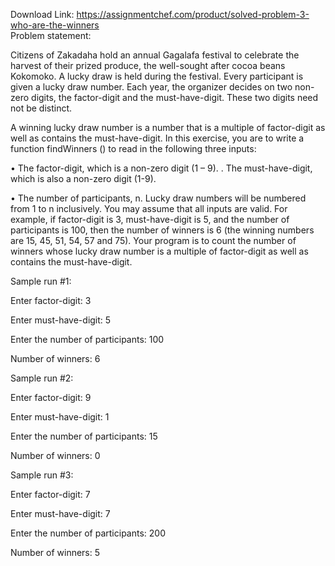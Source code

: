 Download Link: https://assignmentchef.com/product/solved-problem-3-who-are-the-winners
<br>
Problem statement:

Citizens of Zakadaha hold an annual Gagalafa festival to celebrate the harvest of their prized produce, the well-sought after cocoa beans Kokomoko. A lucky draw is held during the festival. Every participant is given a lucky draw number. Each year, the organizer decides on two non-zero digits, the factor-digit and the must-have-digit. These two digits need not be distinct.

A winning lucky draw number is a number that is a multiple of factor-digit as well as contains the must-have-digit. In this exercise, you are to write a function findWinners () to read in the following three inputs:

• The factor-digit, which is a non-zero digit (1 – 9). . The must-have-digit, which is also a non-zero digit (1-9).

• The number of participants, n. Lucky draw numbers will be numbered from 1 to n inclusively. You may assume that all inputs are valid. For example, if factor-digit is 3, must-have-digit is 5, and the number of participants is 100, then the number of winners is 6 (the winning numbers are 15, 45, 51, 54, 57 and 75). Your program is to count the number of winners whose lucky draw number is a multiple of factor-digit as well as contains the must-have-digit.

Sample run #1:

Enter factor-digit: 3

Enter must-have-digit: 5

Enter the number of participants: 100

Number of winners: 6

Sample run #2:

Enter factor-digit: 9

Enter must-have-digit: 1

Enter the number of participants: 15

Number of winners: 0

Sample run #3:

Enter factor-digit: 7

Enter must-have-digit: 7

Enter the number of participants: 200

Number of winners: 5